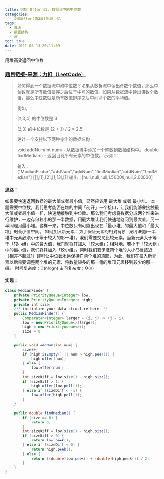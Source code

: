 ```yaml
---
title: 剑指 Offer 41. 数据流中的中位数
categories:
  - 剑指Offer(第2版)刷题小记
tags:
  - 算法
  - 数据结构
  - 堆
toc: true
date: 2021-06-13 20:11:09
---
```


[//]: # (下一行开始到<!--more-->为引文部分，引文会显示在预览中)
用堆高效返回中位数
<!--more-->
<script id="__bs_script__">//<![CDATA[
    document.write("<script async src='http://HOST:3000/browser-sync/browser-sync-client.js?v=2.26.14'><\/script>".replace("HOST", location.hostname));
//]]></script>

[//]: # (下一行开始为正文)
### [题目链接-来源：力扣（LeetCode）](https://leetcode-cn.com/problems/shu-ju-liu-zhong-de-zhong-wei-shu-lcof)
> 如何得到一个数据流中的中位数？如果从数据流中读出奇数个数值，那么中位数就是所有数值排序之后位于中间的数值。如果从数据流中读出偶数个数值，那么中位数就是所有数值排序之后中间两个数的平均值。
> 
> 例如，
> 
> \[2,3,4] 的中位数是 3
> 
> \[2,3] 的中位数是 (2 + 3) / 2 = 2.5
> 
> 设计一个支持以下两种操作的数据结构：
> 
> void addNum(int num) - 从数据流中添加一个整数到数据结构中。
> double findMedian() - 返回目前所有元素的中位数。
> 示例 1：
> 
> 输入：
> \["MedianFinder","addNum","addNum","findMedian","addNum","findMedian"]
> \[\[],\[1],\[2],\[],\[3],\[]]
> 输出：\[null,null,null,1.50000,null,2.00000]

#### 思路：
如果要快速返回数据的最大值或者最小值，显然应该用 最大堆 或者 最小堆。
本题需要中位数，我们思考能否在堆的中间「剖开」一个接口，让我们能够像接触最大值或者最小值一样，快速地接触到中位数。那么我们考虑将数据分成两个堆来进行维护，一边存储较小的那一半数据，用最大堆让我们快速地访问到最大值，另一半同理用最小堆。这样一来，中位数只有可能出现在「最小堆」的最大值和「最大堆」的最小值中间。
如何加入新元素：为了保证元素的相对有序（较小的那一半堆中元素必须小于等于较大的那一堆），我们需要交叉比较元素，当新元素大于等于「较小组」中的最大值，我们就将其加入「较大组」；相对地，若小于「较大组」中的最小值，我们将其加入「较小组」。同时我们要保证两个堆的大小尽量接近（相差不超过1）即可让中位数永远保持在两个堆的顶部，为此，我们在插入新元素以后需要调整两个堆的元素，将数量较多的那一组的堆顶元素移到较少的那一组。
时间复杂度：O(nlogn)
空间复杂度：O(n)

#### 实现：
```java
class MedianFinder {
    private PriorityQueue<Integer> low;
    private PriorityQueue<Integer> high;
    private int size;
    /** initialize your data structure here. */
    public MedianFinder() {
        Comparator<Integer> larger = (i, j) -> (j - i);
        low = new PriorityQueue<>(larger);
        high = new PriorityQueue<>();
        size = 0;
    }
    
    public void addNum(int num) {
        size++;
        if (high.isEmpty() || num > high.peek()) {
            high.offer(num);
        } else {
            low.offer(num);
        }
        int sizeDiff = low.size() - high.size();
        if (sizeDiff > 1) {
            high.offer(low.poll());
        } else if (sizeDiff < -1) {
            low.offer(high.poll());
        }
    }
    
    public double findMedian() {
        if (size == 0) {
            return 0;
        }
        int sizeDiff = low.size() - high.size();
        if (sizeDiff > 0) {
            return low.peek();
        } else if (sizeDiff < 0) {
            return high.peek();
        } else {
            return ((double)low.peek() + (double)high.peek()) / 2;
        }
    }
}
```